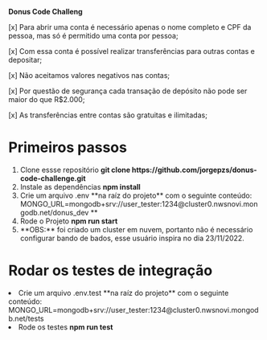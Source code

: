 **Donus Code Challeng**

[x] Para abrir uma conta é necessário apenas o nome completo e CPF da pessoa, mas só é permitido uma conta por pessoa;

[x] Com essa conta é possível realizar transferências para outras contas e depositar;

[x] Não aceitamos valores negativos nas contas;

[x] Por questão de segurança cada transação de depósito não pode ser maior do que R$2.000;

[x] As transferências entre contas são gratuitas e ilimitadas;

# Primeiros passos

<ol>
  <li>Clone essse repositório <strong>git clone https://github.com/jorgepzs/donus-code-challenge.git</strong></li>
  <li>Instale as dependências <strong>npm install</strong></li>
  <li>Crie um arquivo .env **na raíz do projeto** com o seguinte conteúdo: MONGO_URL=mongodb+srv://user_tester:1234@cluster0.nwsnovi.mongodb.net/donus_dev
**</strong></li>
  <li>Rode o Projeto <strong>npm run start</strong></li>
  <li>**OBS:** foi criado um cluster em nuvem, portanto não é necessário configurar bando de bados, esse usuário inspira no dia 23/11/2022.</li>
</ol>

# Rodar os testes de integração

  <li>Crie um arquivo .env.test **na raíz do projeto** com o seguinte conteúdo: MONGO_URL=mongodb+srv://user_tester:1234@cluster0.nwsnovi.mongodb.net/tests
</li>
  <li>Rode os testes <strong>npm run test</strong></li>
